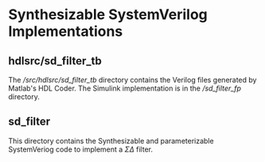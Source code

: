 # Synthesizable SystemVerilog Implementations

## hdlsrc/sd_filter_tb
The */src/hdlsrc/sd_filter_tb* directory contains the Verilog files generated by Matlab's HDL Coder. The Simulink implementation is in the */sd_filter_fp* directory.

## sd_filter
This directory contains the Synthesizable and parameterizable SystemVeriog code to implement a $\Sigma\Delta$ filter.

